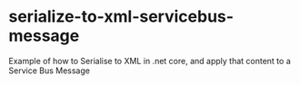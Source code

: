 # serialize-to-xml-servicebus-message
Example of how to Serialise to XML in .net core, and apply that content to a Service Bus Message
